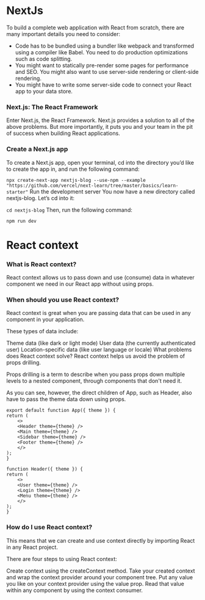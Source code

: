 # NextJs
To build a complete web application with React from scratch, there are many important details you need to consider:

- Code has to be bundled using a bundler like webpack and transformed using a compiler like Babel.
You need to do production optimizations such as code splitting.
- You might want to statically pre-render some pages for performance and SEO. You might also want to use server-side rendering or client-side rendering.
- You might have to write some server-side code to connect your React app to your data store.


### Next.js: The React Framework
Enter Next.js, the React Framework. Next.js provides a solution to all of the above problems. But more importantly, it puts you and your team in the pit of success when building React applications.

### Create a Next.js app
To create a Next.js app, open your terminal, cd into the directory you’d like to create the app in, and run the following command:

`npx create-next-app nextjs-blog --use-npm --example "https://github.com/vercel/next-learn/tree/master/basics/learn-starter"`
Run the development server
You now have a new directory called nextjs-blog. Let’s cd into it:

`cd nextjs-blog`
Then, run the following command:

`npm run dev`


#  React context

### What is React context?
React context allows us to pass down and use (consume) data in whatever component we need in our React app without using props.


### When should you use React context?
React context is great when you are passing data that can be used in any component in your application.

These types of data include:

Theme data (like dark or light mode)
User data (the currently authenticated user)
Location-specific data (like user language or locale)
What problems does React context solve?
React context helps us avoid the problem of props drilling.

Props drilling is a term to describe when you pass props down multiple levels to a nested component, through components that don't need it.

As you can see, however, the direct children of App, such as Header, also have to pass the theme data down using props.
```
export default function App({ theme }) {
return (
    <>
    <Header theme={theme} />
    <Main theme={theme} />
    <Sidebar theme={theme} />
    <Footer theme={theme} />
    </>
);
}
```
```
function Header({ theme }) {
return (
    <>
    <User theme={theme} />
    <Login theme={theme} />
    <Menu theme={theme} />
    </>
);
}
```

### How do I use React context?
This means that we can create and use context directly by importing React in any React project.

There are four steps to using React context:

Create context using the createContext method.
Take your created context and wrap the context provider around your component tree.
Put any value you like on your context provider using the value prop.
Read that value within any component by using the context consumer.